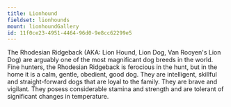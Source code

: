 ```yaml
---
title: Lionhound
fieldset: lionhounds
mount: lionhoundGallery
id: 11f0ce23-4951-4464-96d0-9e8cc62299e5
---
```

The Rhodesian Ridgeback (AKA: Lion Hound, Lion Dog, Van Rooyen's Lion Dog) are arguably one of the most magnificant dog breeds in the world. Fine hunters, the Rhodesian Ridgeback is ferocious in the hunt, but in the home it is a calm, gentle, obedient, good dog. They are intelligent, skillful and straight-forward dogs that are loyal to the family. They are brave and vigilant. They posess considerable stamina and strength and are tolerant of significant changes in temperature.